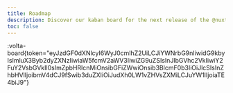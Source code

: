 ```yaml
---
title: Roadmap
description: Discover our kaban board for the next release of the @nuxtjs/i18n module.
toc: false
---
```


:volta-board{token="eyJzdGF0dXNlcyI6WyJ0cmlhZ2UiLCJiYWNrbG9nIiwidG9kbyIsImluX3Byb2dyZXNzIiwiaW5fcmV2aWV3IiwiZG9uZSIsInJlbGVhc2VkIiwiY2FuY2VsbGVkIl0sImZpbHRlcnMiOnsibGFiZWwiOnsib3BlcmF0b3IiOiJlcSIsInZhbHVlIjoibmV4dCJ9fSwib3duZXIiOiJudXh0LW1vZHVsZXMiLCJuYW1lIjoiaTE4biJ9"}